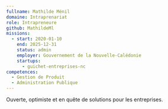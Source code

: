 ```yaml
---
fullname: Mathilde Ménil
domaine: Intraprenariat
role: Intrapreneure
github: MathildeMl
missions:
  - start: 2020-01-10
    end: 2025-12-31
    status: admin
    employer: Gouvernement de la Nouvelle-Calédonie
    startups:
      - guichet-entreprises-nc
competences:
  - Gestion de Produit
  - Administration Publique
---
```

Ouverte, optimiste et en quête de solutions pour les entreprises.